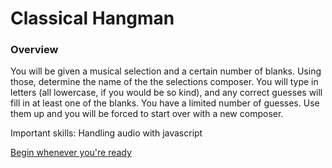 # Classical Hangman

### Overview

You will be given a musical selection and a certain number of blanks. Using those, determine the name of the the selections composer. You will type in letters (all lowercase, if you would be so kind), and any correct guesses will fill in at least one of the blanks. You have a limited number of guesses. Use them up and you will be forced to start over with a new composer.

Important skills: Handling audio with javascript

[Begin whenever you're ready](hangman.html)
